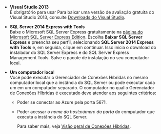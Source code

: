 
* **Visual Studio 2013** <br/>É obrigatório para usar Para baixar uma versão de avaliação gratuita do Visual Studio 2013, consulte [Downloads do Visual Studio](http://www.visualstudio.com/downloads/download-visual-studio-vs). 
* **SQL Server 2014 Express with Tools** <br/>Baixe o Microsoft SQL Server Express gratuitamente na [página do Microsoft SQL Server Express Edition](http://www.microsoft.com/en-us/server-cloud/Products/sql-server-editions/sql-server-express.aspx). Escolha **Baixar SQL Server Express** e preencha seu perfil, selecionando **SQL Server 2014 Express with Tools** e, em seguida, clique em continuar. Isso inicia o download do instalador do SQL Server Express e do SQL Server Express Management Tools. Salve o pacote de instalação no seu computador local.
* **Um computador local** <br/>Você pode executar o Gerenciador de Conexões Híbridas no mesmo computador local que a instância do SQL Server ou pode executar cada um em um computador separado. O computador no qual o Gerenciador de Conexões Híbridas é executado deve atender aos seguintes critérios:
  
  * Poder se conectar ao Azure pela porta 5671.
  * Poder acessar o *nome do host*:*número da porta* do computador que executa a instância do SQL Server.  
    
    Para saber mais, veja [Visão geral de Conexões Híbridas](../articles/biztalk-services/integration-hybrid-connection-overview.md).



<!--HONumber=Jan17_HO3-->



